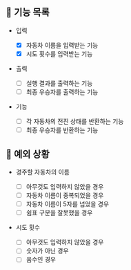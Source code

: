 ## 📄 기능 목록

- 입력

  - [x] 자동차 이름을 입력받는 기능
  - [x] 시도 횟수를 입력받는 기능

- 출력

  - [ ] 실행 결과를 출력하는 기능
  - [ ] 최종 우승자를 출력하는 기능

- 기능

  - [ ] 각 자동차의 전진 상태를 반환하는 기능
  - [ ] 최종 우승자를 반환하는 기능

## 🎯 예외 상황

- 경주할 자동차의 이름

  - [ ] 아무것도 입력하지 않았을 경우
  - [ ] 자동차 이름이 중복되었을 경우
  - [ ] 자동차 이름이 5자를 넘었을 경우
  - [ ] 쉼표 구분을 잘못했을 경우

- 시도 횟수

  - [ ] 아무것도 입력하지 않았을 경우
  - [ ] 숫자가 아닌 경우
  - [ ] 음수인 경우
